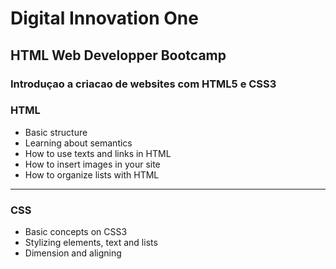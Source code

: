 # Digital Innovation One
## HTML Web Developper Bootcamp
### Introduçao a criacao de websites com HTML5 e CSS3

### HTML

- Basic structure
- Learning about semantics
- How to use texts and links in HTML
- How to insert images in your site
- How to organize lists with HTML

_____

### CSS

- Basic concepts on CSS3
- Stylizing elements, text and lists
- Dimension and aligning

[//]: # (to center images, display:block; and margin:0 auto;)
